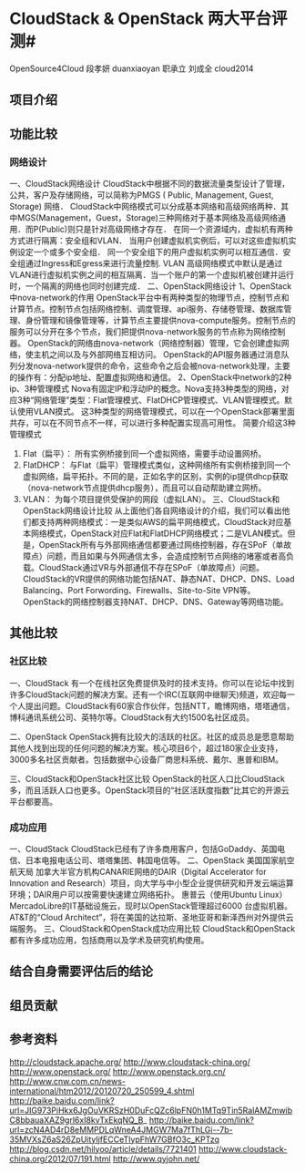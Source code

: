 # CloudStack & OpenStack 两大平台评测#

  OpenSource4Cloud
    段孝妍 duanxiaoyan
    职承立
    刘成全 cloud2014

## 项目介绍 ##

## 功能比较 ##

### 网络设计 ###

一、CloudStack网络设计
CloudStack中根据不同的数据流量类型设计了管理，公共，客户及存储网络，可以简称为PMGS ( Public, Management, Guest, Storage) 网络．
CloudStack中网络模式可以分成基本网络和高级网络两种．其中MGS(Management，Guest，Storage)三种网络对于基本网络及高级网络通用．而P(Public)则只是针对高级网络才存在．
在同一个资源域内，虚拟机有两种方式进行隔离：安全组和VLAN．
当用户创建虚拟机实例后，可以对这些虚拟机实例设定一个或多个安全组．
同一个安全组下的用户虚拟机实例可以相互通信．安全组通过Ingress和Egress来进行流量控制.
VLAN
高级网络模式中默认是通过VLAN进行虚拟机实例之间的相互隔离．当一个账户的第一个虚拟机被创建并运行时，一个隔离的网络也同时创建完成． 
二、OpenStack网络设计
1、OpenStack中nova-network的作用
OpenStack平台中有两种类型的物理节点，控制节点和计算节点。控制节点包括网络控制、调度管理、api服务、存储卷管理、数据库管理、身份管理和镜像管理等，计算节点主要提供nova-compute服务。控制节点的服务可以分开在多个节点，我们把提供nova-network服务的节点称为网络控制器。
OpenStack的网络由nova-network（网络控制器）管理，它会创建虚拟网络，使主机之间以及与外部网络互相访问。
OpenStack的API服务器通过消息队列分发nova-network提供的命令，这些命令之后会被nova-network处理，主要的操作有：分配ip地址、配置虚拟网络和通信。
2、OpenStack中network的2种ip、3种管理模式
Nova有固定IP和浮动IP的概念。Nova支持3种类型的网络，对应3种“网络管理”类型：Flat管理模式、FlatDHCP管理模式、VLAN管理模式。默认使用VLAN摸式。
这3种类型的网络管理模式，可以在一个ОpenStack部署里面共存，可以在不同节点不一样，可以进行多种配置实现高可用性。
简要介绍这3种管理模式
1.	Flat（扁平）： 所有实例桥接到同一个虚拟网络，需要手动设置网桥。
2.	FlatDHCP： 与Flat（扁平）管理模式类似，这种网络所有实例桥接到同一个虚拟网络，扁平拓扑。不同的是，正如名字的区别，实例的ip提供dhcp获取（nova-network节点提供dhcp服务），而且可以自动帮助建立网桥。
3.	VLAN： 为每个项目提供受保护的网段（虚拟LAN）。
三、CloudStack和OpenStack网络设计比较
从上面他们各自网络设计的介绍，我们可以看出他们都支持两种网络模式：一是类似AWS的扁平网络模式，CloudStack对应基本网络模式，OpenStack对应Flat和FlatDHCP网络模式；二是VLAN模式。但是，OpenStack所有与外部网络通信都要通过网络控制器，存在SPoF（单故障点）问题，而且如果与外网通信太多，会造成控制节点网络的堵塞或者高负载。CloudStack通过VR与外部通信不存在SPoF（单故障点）问题。CloudStack的VR提供的网络功能包括NAT、静态NAT、DHCP、DNS、Load Balancing、Port Forwording、Firewalls、Site-to-Site VPN等。OpenStack的网络控制器支持NAT、DHCP、DNS、Gateway等网络功能。


## 其他比较 ##

### 社区比较 ###

一、CloudStack
有一个在线社区免费提供及时的技术支持。你可以在论坛中找到许多CloudStack问题的解决方案。还有一个IRC(互联网中继聊天)频道，欢迎每一个人提出问题。CloudStack有60家合作伙伴，包括NTT，瞻博网络，塔塔通信，博科通讯系统公司、英特尔等。CloudStack有大约1500名社区成员。

二、OpenStack
OpenStack拥有比较大的活跃的社区。社区的成员总是愿意帮助其他人找到出现的任何问题的解决方案。核心项目6个，超过180家企业支持，3000多名社区贡献者。包括数据中心设备厂商思科系统、戴尔、惠普和IBM。

三、CloudStack和OpenStack社区比较
OpenStack的社区人口比CloudStack多，而且活跃人口也更多。OpenStack项目的“社区活跃度指数”比其它的开源云平台都要高。

### 成功应用 ###
一、CloudStack
CloudStack已经有了许多商用客户，包括GoDaddy、英国电信、日本电报电话公司、塔塔集团、韩国电信等。
二、OpenStack
美国国家航空航天局
加拿大半官方机构CANARIE网络的DAIR（Digital Accelerator for Innovation and Research）项目，向大学与中小型企业提供研究和开发云端运算环境；DAIR用户可以按需要快速建立网络拓扑。
惠普云（使用Ubuntu Linux）MercadoLibre的IT基础设施云，现时以OpenStack管理超过6000 台虚拟机器。AT&T的“Cloud Architect”，将在美国的达拉斯、圣地亚哥和新泽西州对外提供云端服务。
三、CloudStack和OpenStack成功应用比较
CloudStack和OpenStack都有许多成功应用，包括商用以及学术及研究机构使用。



## 结合自身需要评估后的结论 ##

## 组员贡献 ##

## 参考资料 ##
http://cloudstack.apache.org/
http://www.cloudstack-china.org/
http://www.openstack.org/
http://www.openstack.org.cn/
http://www.cnw.com.cn/news-international/htm2012/20120720_250599_4.shtml
http://baike.baidu.com/link?url=JIG973PiHkx6JgOuVKRSzH0DuFcQZc6lpFN0h1MTq9Tin5RalAMZmwibC8bbauaXAZ9grl6xI8kvTxEkqNQ_B_
http://baike.baidu.com/link?url=zcN4AD4rD8eMMPDLqWneA4JMGW7Ma7fThLGi--7b-35MVXsZ6aS26ZpUityIjfECCeTIypFhW7GBfO3c_KPTzq
http://blog.csdn.net/hilyoo/article/details/7721401
http://www.cloudstack-china.org/2012/07/191.html
http://www.qyjohn.net/

